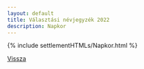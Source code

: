 ```yaml
---
layout: default
title: Választási névjegyzék 2022
description: Napkor
---
```


{% include settlementHTMLs/Napkor.html %}

[Vissza](../)